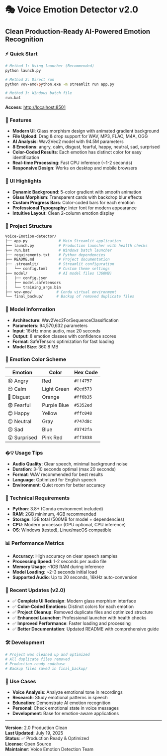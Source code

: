 # 🎭 Voice Emotion Detector v2.0

## Clean Production-Ready AI-Powered Emotion Recognition

### ⚡ Quick Start

```bash
# Method 1: Using launcher (Recommended)
python launch.py

# Method 2: Direct run
python vov-emo\python.exe -m streamlit run app.py

# Method 3: Windows batch file
run.bat
```

**Access**: <http://localhost:8501>

### 🎯 Features

- **Modern UI**: Glass morphism design with animated gradient background
- **File Upload**: Drag & drop support for WAV, MP3, FLAC, M4A, OGG
- **AI Analysis**: Wav2Vec2 model with 94.5M parameters  
- **8 Emotions**: angry, calm, disgust, fearful, happy, neutral, sad, surprised
- **Color-Coded Results**: Each emotion has distinct color for easy identification
- **Real-time Processing**: Fast CPU inference (~1-2 seconds)
- **Responsive Design**: Works on desktop and mobile browsers

### 🎨 UI Highlights

- **Dynamic Background**: 5-color gradient with smooth animation
- **Glass Morphism**: Transparent cards with backdrop blur effects
- **Custom Progress Bars**: Color-coded bars for each emotion
- **Professional Typography**: Inter font for modern appearance
- **Intuitive Layout**: Clean 2-column emotion display

### 📁 Project Structure

``` bash
Voice-Emotion-detector/
├── app.py              # Main Streamlit application
├── launch.py           # Production launcher with health checks
├── run.bat             # Windows batch launcher
├── requirements.txt    # Python dependencies
├── README.md           # Project documentation
├── .streamlit/         # Streamlit configuration
│   └── config.toml     # Custom theme settings
├── model/              # AI model files (360MB)
│   ├── config.json
│   ├── model.safetensors
│   └── training_args.bin
├── vov-emo/           # Conda virtual environment
└── final_backup/      # Backup of removed duplicate files
```

### 🤖 Model Information

- **Architecture**: Wav2Vec2ForSequenceClassification
- **Parameters**: 94,570,632 parameters
- **Input**: 16kHz mono audio, max 20 seconds
- **Output**: 8 emotion classes with confidence scores
- **Format**: SafeTensors optimization for fast loading
- **Model Size**: 360.8 MB

### 🎨 Emotion Color Scheme

| Emotion | Color | Hex Code |
|---------|-------|----------|
| 😠 Angry | Red | `#ff4757` |
| 😌 Calm | Light Green | `#2ed573` |
| 🤢 Disgust | Orange | `#ff6b35` |
| 😨 Fearful | Purple Blue | `#5352ed` |
| 😊 Happy | Yellow | `#ffc048` |
| 😐 Neutral | Gray | `#747d8c` |
| 😢 Sad | Blue | `#3742fa` |
| 😲 Surprised | Pink Red | `#ff3838` |

### �💡 Usage Tips

- **Audio Quality**: Clear speech, minimal background noise
- **Duration**: 3-10 seconds optimal (max 20 seconds)
- **Format**: WAV recommended for best results
- **Language**: Optimized for English speech
- **Environment**: Quiet room for better accuracy

### 🔧 Technical Requirements

- **Python**: 3.8+ (Conda environment included)
- **RAM**: 2GB minimum, 4GB recommended
- **Storage**: 1GB total (500MB for model + dependencies)
- **CPU**: Modern processor (GPU optional, CPU inference)
- **OS**: Windows (tested), Linux/macOS compatible

### 📊 Performance Metrics

- **Accuracy**: High accuracy on clear speech samples
- **Processing Speed**: 1-2 seconds per audio file
- **Memory Usage**: ~1GB RAM during inference
- **Model Loading**: ~2-3 seconds initial load
- **Supported Audio**: Up to 20 seconds, 16kHz auto-conversion

### 🚀 Recent Updates (v2.0)

- ✅ **Complete UI Redesign**: Modern glass morphism interface
- ✅ **Color-Coded Emotions**: Distinct colors for each emotion
- ✅ **Project Cleanup**: Removed duplicate files and optimized structure
- ✅ **Enhanced Launcher**: Professional launcher with health checks
- ✅ **Improved Performance**: Faster loading and processing
- ✅ **Better Documentation**: Updated README with comprehensive guide

### 🛠️ Development

```bash
# Project was cleaned up and optimized
# All duplicate files removed
# Production-ready codebase
# Backup files saved in final_backup/
```

### 🎯 Use Cases

- **Voice Analysis**: Analyze emotional tone in recordings
- **Research**: Study emotional patterns in speech
- **Education**: Demonstrate AI emotion recognition
- **Personal**: Check emotional state in voice messages
- **Development**: Base for emotion-aware applications

---

**Version**: 2.0 Production Clean  
**Last Updated**: July 19, 2025  
**Status**: ✅ Production Ready & Optimized  
**License**: Open Source  
**Maintainer**: Voice Emotion Detection Team
